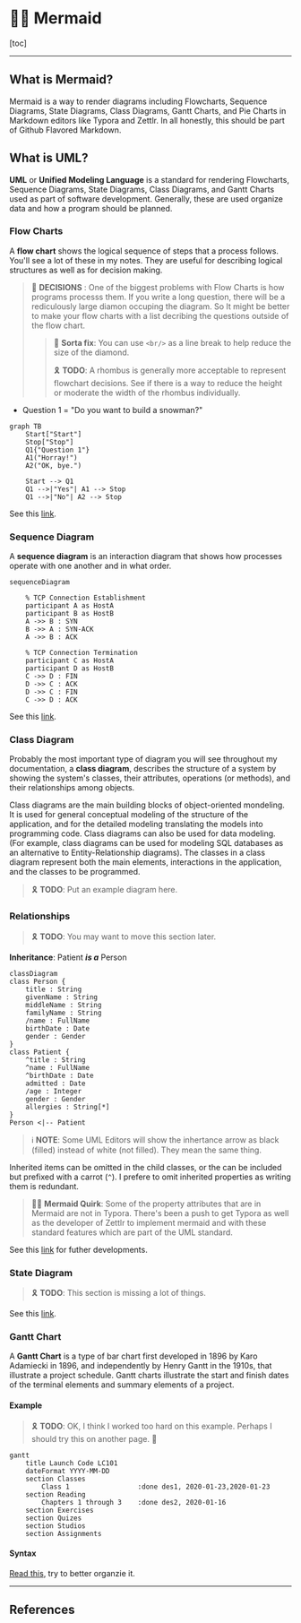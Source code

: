 # 🧜‍♀️ Mermaid

[toc]

---

## What is Mermaid?

Mermaid is a way to render diagrams including Flowcharts, Sequence Diagrams, State Diagrams, Class Diagrams, Gantt Charts, and Pie Charts in Markdown editors like Typora and Zettlr. In all honestly, this should be part of Github Flavored Markdown.

## What is UML?

**UML** or **Unified Modeling Language** is a standard for rendering Flowcharts, Sequence Diagrams, State Diagrams, Class Diagrams, and Gantt Charts used as part of software development. Generally, these are used organize data and how a program should be planned.

### Flow Charts

A **flow chart** shows the logical sequence of steps that a process follows. You'll see a lot of these in my notes. They are useful for describing logical structures as well as for decision making.

> :large_orange_diamond: **DECISIONS** : One of the biggest problems with Flow Charts is how programs processs them. If you write a long question, there will be a rediculously large diamon occuping the diagram. So It might be better to make your flow charts with a list decribing the questions outside of the flow chart.
>
> > :wrench: **Sorta fix**: You can use `<br/>` as a line break to help reduce the size of the diamond.
> >
> > :reminder_ribbon: **TODO**: A rhombus is generally more acceptable to represent flowchart decisions. See if there is a way to reduce the height or moderate the width of the rhombus individually.



* Question 1 = "Do you want to build a snowman?"

```mermaid
graph TB
	Start["Start"]
	Stop["Stop"]
	Q1{"Question 1"}
	A1("Horray!")
	A2("OK, bye.")
	
	Start --> Q1
	Q1 -->|"Yes"| A1 --> Stop
	Q1 -->|"No"| A2 --> Stop
```





See this [link](https://mermaid-js.github.io/mermaid/#/flowchart).

### Sequence Diagram

A **sequence diagram** is an interaction diagram that shows how processes operate with one another and in what order.

```mermaid
sequenceDiagram

	% TCP Connection Establishment
	participant A as HostA
	participant B as HostB
	A ->> B : SYN
	B ->> A : SYN-ACK
	A ->> B : ACK
	
	% TCP Connection Termination
	participant C as HostA
	participant D as HostB
	C ->> D : FIN
	D ->> C : ACK
	D ->> C : FIN
	C ->> D : ACK
```



See this [link](https://mermaid-js.github.io/mermaid/#/sequenceDiagram).

### Class Diagram

Probably the most important type of diagram you will see throughout my documentation, a **class diagram**, describes the structure of a system by showing the system's classes, their attributes, operations (or methods), and their relationships among objects.

Class diagrams are the main building blocks of object-oriented mondeling. It is used for general conceptual modeling of the structure of the application, and for the detailed modeling translating the models into programming code. Class diagrams can also be used for data modeling. (For example, class diagrams can be used for modeling SQL databases as an alternative to Entity-Relationship diagrams). The classes in a class diagram represent both the main elements, interactions in the application, and the classes to be programmed.

> :reminder_ribbon: **TODO**: Put an example diagram here.



### Relationships

> :reminder_ribbon: **TODO**: You may want to move this section later.

**Inheritance**:  Patient ***is a*** Person

```mermaid
classDiagram
class Person {
	title : String
	givenName : String
	middleName : String
	familyName : String
	/name : FullName
	birthDate : Date
	gender : Gender
}
class Patient {
	^title : String
	^name : FullName
	^birthDate : Date
	admitted : Date
	/age : Integer
	gender : Gender
	allergies : String[*]
}
Person <|-- Patient
```

> :information_source: **NOTE**: Some UML Editors will show the inhertance arrow as black (filled) instead of white (not filled). They mean the same thing.

Inherited items can be omitted in the child classes, or the can be included but prefixed with a carrot (`^`). I prefere to omit inherited properties as writing them is redundant.



> 🧜‍♀️ **Mermaid Quirk**: Some of the property attributes that are in Mermaid are not in Typora. There's been a push to get Typora as well as the developer of Zettlr to implement mermaid and with these standard features which are part of the UML standard.

See this [link](https://mermaid-js.github.io/mermaid/#/classDiagram) for futher developments.

### State Diagram

> :reminder_ribbon: **TODO**: This section is missing a lot of things.

See this [link](https://mermaid-js.github.io/mermaid/#/stateDiagram).

### Gantt Chart

A **Gantt Chart** is a type of bar chart first developed in 1896 by Karo Adamiecki in 1896, and independently by Henry Gantt in the 1910s, that illustrate a project schedule. Gantt charts illustrate the start and finish dates of the terminal elements and summary elements of a project.

#### Example

> :reminder_ribbon: **TODO**: OK, I think I worked too hard on this  example. Perhaps I should try this on another page. 🤪

```mermaid
gantt
	title Launch Code LC101
	dateFormat YYYY-MM-DD
	section Classes
		Class 1					:done des1, 2020-01-23,2020-01-23
	section Reading
		Chapters 1 through 3	:done des2, 2020-01-16
	section Exercises
	section Quizes
	section Studios
	section Assignments
```



#### Syntax

[Read this](https://mermaid-js.github.io/mermaid/#/gantt), try to better organzie it.

---

## References

[^ mjs ]: [Mermaid.js](https://mermaidjs.github.io/)
[^ mjs-le ]: Mermaid.js [LIve Editor](https://mermaidjs.github.io/mermaid-live-editor/)

